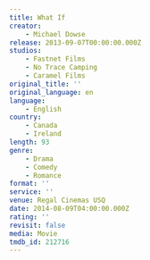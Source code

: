 ```yaml
---
title: What If
creator:
    - Michael Dowse
release: 2013-09-07T00:00:00.000Z
studios:
    - Fastnet Films
    - No Trace Camping
    - Caramel Films
original_title: ''
original_language: en
language:
    - English
country:
    - Canada
    - Ireland
length: 93
genre:
    - Drama
    - Comedy
    - Romance
format: ''
service: ''
venue: Regal Cinemas USQ
date: 2014-08-09T04:00:00.000Z
rating: ''
revisit: false
media: Movie
tmdb_id: 212716
---
```



